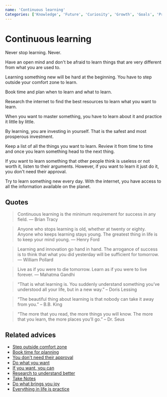 ```yaml
---
name: 'Continuous learning'
Categories: ['Knowledge', 'Future', 'Curiosity', 'Growth', 'Goals', 'Practice', 'Success', 'Improvement', 'Knowledge']
---
```

# Continuous learning

Never stop learning. Never. 

Have an open mind and don't be afraid to learn things that are very different from what you are used to.

Learning something new will be hard at the beginning. You have to step outside your comfort zone to learn.

Book time and plan when to learn and what to learn.

Research the internet to find the best resources to learn what you want to learn.

When you want to master something, you have to learn about it and practice it little by little.

By learning, you are investing in yourself. That is the safest and most prosperous investment.

Keep a list of all the things you want to learn. Review it from time to time and once you learn something head to the next thing.

If you want to learn something that other people think is useless or not worth it, listen to their arguments. However, if you want to learn it just do it, you don't need their approval.

Try to learn something new every day. With the internet, you have access to all the information available on the planet.

## Quotes

> Continuous learning is the minimum requirement for success in any field. ― Brian Tracy

> Anyone who stops learning is old, whether at twenty or eighty. Anyone who keeps learning stays young. The greatest thing in life is to keep your mind young. ― Henry Ford

> Learning and innovation go hand in hand. The arrogance of success is to think that what you did yesterday will be sufficient for tomorrow. ― William Pollard

> Live as if you were to die tomorrow. Learn as if you were to live forever. ― Mahatma Gandhi

> “That is what learning is. You suddenly understand something you’ve understood all your life, but in a new way.” – Doris Lessing

> “The beautiful thing about learning is that nobody can take it away from you.” – B.B. King

> “The more that you read, the more things you will know. The more that you learn, the more places you’ll go.” – Dr.  Seus

## Related advices

- [Step outside comfort zone](../Step%20outside%20the%20comfort%20zone/index.md)
- [Book time for planning](../Book%20time%20for%20planning/index.md)
- [You don't need their approval](../You%20don't%20need%20their%20approval/index.md)
- [Do what you want](../Do%20what%20you%20want/index.md)
- [If you want, you can](../If%20you%20want,%20you%20can/index.md)
- [Research to understand better](../Research%20to%20understand%20better/index.md)
- [Take Notes](../Take%20notes/index.md)
- [Do what brings you joy](../Do%20what%20brings%20you%20joy/index.md)
- [Everything in life is practice](../Everything%20in%20life%20is%20practice/index.md)